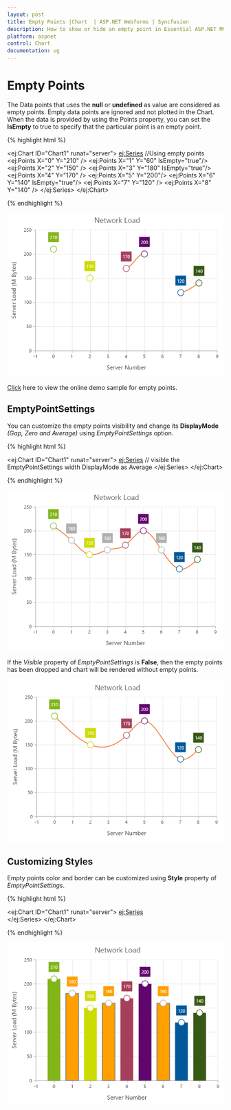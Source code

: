 ```yaml
---
layout: post
title: Empty Points |Chart  | ASP.NET Webforms | Syncfusion 
description: How to show or hide an empty point in Essential ASP.NET MVC Chart.
platform: aspnet
control: Chart
documentation: ug
---
```



# Empty Points 

The Data points that uses the **null** or **undefined** as value are considered as empty points. Empty data points are ignored and not plotted in the Chart. When the data is provided by using the Points property, you can set the **IsEmpty** to true to specify that the particular point is an empty point.   

{% highlight html %}

   <ej:Chart ID="Chart1" runat="server"> 
        <Series> 
            <ej:Series> 
                 //Using empty points
                  <Points> 
                      <ej:Points X="0" Y="210" />
                      <ej:Points X="1" Y="60" IsEmpty="true"/>
                      <ej:Points X="2" Y="150" /> 
                      <ej:Points X="3" Y="180" IsEmpty="true"/>
                      <ej:Points X="4" Y="170" /> 
                      <ej:Points X="5" Y="200"/>
                      <ej:Points X="6" Y="140" IsEmpty="true"/> 
                      <ej:Points X="7" Y="120" />
                      <ej:Points X="8" Y="140" /> 
               </Points> 
         </ej:Series> 
     </Series> 
</ej:Chart>


{% endhighlight %}

![](Empty-Points_images/Empty-Points_img1.png)

[Click](http://asp.syncfusion.com/demos/web/chart/emptypoints.aspx) here to view the online demo sample for empty points.


## EmptyPointSettings

You can customize the empty points visibility and change its **DisplayMode** *(Gap, Zero and Average)* using *EmptyPointSettings* option.

{% highlight html %}

   <ej:Chart ID="Chart1" runat="server"> 
        <Series> 
            <ej:Series> 
                 // visible the EmptyPointSettings width DisplayMode as Average
                 <EmptyPointSettings Visible="True" DisplayMode="Average"/>
         </ej:Series> 
     </Series> 
  </ej:Chart>

{% endhighlight %}

![](Empty-Points_images/Empty-Points_img2.png)

If the *Visible* property of *EmptyPointSettings* is **False**, then the empty points has been dropped and chart will be rendered without empty points.

![](Empty-Points_images/Empty-Points_img3.png)


## Customizing Styles

Empty points color and border can be customized using **Style** property of *EmptyPointSettings*.

{% highlight html %}

<ej:Chart ID="Chart1" runat="server"> 
        <Series> 
            <ej:Series> 
                <EmptyPointSettings Visible="True">             
                 <Style Color="Pink"> 
                    <Border Color="Gray" Width="2"/>
                 </Style>
               </EmptyPointSettings>
         </ej:Series> 
     </Series> 
</ej:Chart>


{% endhighlight %}

![](Empty-Points_images/Empty-Points_img4.png)